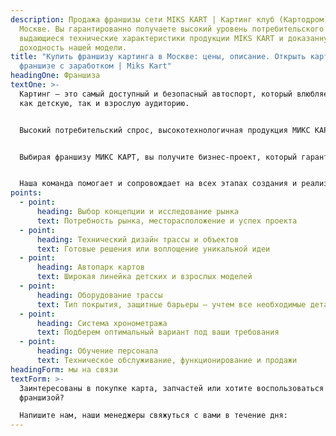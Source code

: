 ```yaml
---
description: Продажа франшизы сети MIKS KART | Картинг клуб (Картодром) в
  Москве. Вы гарантированно получаете высокий уровень потребительского спроса,
  выдающиеся технические характеристики продукции MIKS KART и доказанную
  доходность нашей модели.
title: "Купить франшизу картинга в Москве: цены, описание. Открыть картинг по
  франшизе с заработком | Miks Kart"
headingOne: Франшиза
textOne: >-
  Картинг – это самый доступный и безопасный автоспорт, который влюбляет в себя
  как детскую, так и взрослую аудиторию. 


  Высокий потребительский спрос, высокотехнологичная продукция МИКС КАРТ и доказанная модель рентабельности – идеальный фундамент для создания своего бизнес-проекта.


  Выбирая франшизу МИКС КАРТ, вы получите бизнес-проект, который гарантирует ваш успех.


  Наша команда помогает и сопровождает на всех этапах создания и реализации проекта:
points:
  - point:
      heading: Выбор концепции и исследование рынка
      text: Потребность рынка, месторасположение и успех проекта
  - point:
      heading: Технический дизайн трассы и объектов
      text: Готовые решения или воплощение уникальной идеи
  - point:
      heading: Автопарк картов
      text: Широкая линейка детских и взрослых моделей
  - point:
      heading: Оборудование трассы
      text: Тип покрытия, защитные барьеры – учтем все необходимые детали
  - point:
      heading: Система хронометража
      text: Подберем оптимальный вариант под ваши требования
  - point:
      heading: Обучение персонала
      text: Техническое обслуживание, функционирование и продажи
headingForm: мы на связи
textForm: >-
  Заинтересованы в покупке карта, запчастей или хотите воспользоваться
  франшизой?

  Напишите нам, наши менеджеры свяжуться с вами в течение дня:
---
```

